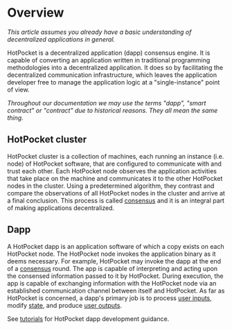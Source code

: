 # Overview

_This article assumes you already have a basic understanding of decentralized applications in general._

HotPocket is a decentralized application (dapp) consensus engine. It is capable of converting an application written in traditional programming methodologies into a decentralized application. It does so by facilitating the decentralized communication infrastructure, which leaves the application developer free to manage the application logic at a "single-instance" point of view.

_Throughout our documentation we may use the terms "dapp", "smart contract" or "contract" due to historical reasons. They all mean the same thing._

## HotPocket cluster

HotPocket cluster is a collection of machines, each running an instance (i.e. node) of HotPocket software, that are configured to communicate with and trust each other. Each HotPocket node observes the application activities that take place on the machine and communicates it to the other HotPocket nodes in the cluster. Using a predetermined algorithm, they contrast and compare the observations of all HotPocket nodes in the cluster and arrive at a final conclusion. This process is called [consensus](consensus) and it is an integral part of making applications decentralized.

## Dapp

A HotPocket dapp is an application software of which a copy exists on each HotPocket node. The HotPocket node invokes the application binary as it deems necessary. For example, HotPocket may invoke the dapp at the end of a [consensus](consensus) round. The app is capable of interpreting and acting upon the consensed information passed to it by HotPocket. During execution, the app is capable of exchanging information with the HotPocket node via an established communication channel between itself and HotPocket. As far as HotPocket is concerned, a dapp's primary job is to process [user inputs](users.md#user-inputs), modify [state](#state), and produce [user outputs](users.md#user-outputs).

See [tutorials](../../sdk/hotpocket/tutorials/index) for HotPocket dapp development guidance.